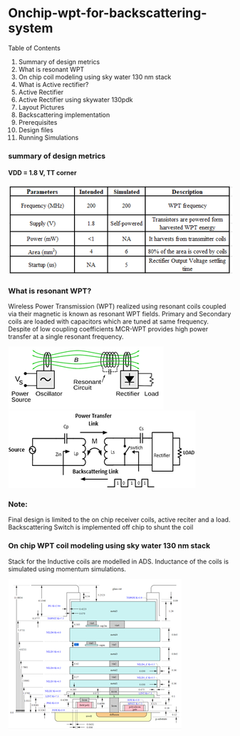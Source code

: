 # Onchip-wpt-for-backscattering-system
Table of Contents
1.	Summary of design metrics
2.	What is resonant WPT
3.	On chip coil modeling using sky water 130 nm stack
4.	What is Active rectifier?
5.	Active Rectifier
6.	Active Rectifier using skywater 130pdk
7.	Layout Pictures
8.	Backscattering implementation
9.	Prerequisites
10.	Design files
11.	Running Simulations
### summary of design metrics
#### VDD = 1.8 V, TT corner
![results](Plots/Read/Sumary_Table.png)  
###  What is resonant WPT?
Wireless Power Transmission (WPT) realized using resonant coils coupled via their magnetic is known as resonant WPT fields. Primary and Secondary coils are loaded with capacitors which are tuned at same frequency. Despite of low coupling coefficients MCR-WPT provides high power transfer at a single resonant frequency.

![results](Plots/Read/Backscattering.png)  
![results](Plots/Read/Backscattering_Switch.png)  
### Note: 
Final design is limited to the on chip receiver coils, active reciter and a load. Backscattering Switch is implemented off chip to shunt the coil
### On chip WPT coil modeling using sky water 130 nm stack
Stack for the Inductive coils are modelled in ADS. Inductance of the coils is simulated using momentum simulations.

![results](Plots/Read/Stack_for_coil.png)



